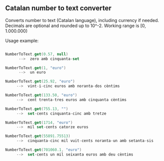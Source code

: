 ## Catalan number to text converter

Converts number to text (Catalan language), including currency if needed.
Decimals are optional and rounded up to 10^-2.
Working range is [0, 1.000.000)

Usage example:

```kotlin

NumberToText.get(0.57, null)
      -->  zero amb cinquanta-set

NumberToText.get(1, "euro")
      -->  un euro

NumberToText.get(25.92, "euro")
     -->  vint-i-cinc euros amb noranta-dos cèntims

NumberToText.get(133.50, "euro")
     -->  cent trenta-tres euros amb cinquanta cèntims

NumberToText.get(755.13, "")
     -->  set-cents cinquanta-cinc amb tretze

NumberToText.get(1714, "euro")
     -->  mil set-cents catorze euros

NumberToText.get(55891.75513)
     -->  cinquanta-cinc mil vuit-cents noranta-un amb setanta-sis

NumberToText.get(701060.1, "euro")
     -->  set-cents un mil seixanta euros amb deu cèntims
```
